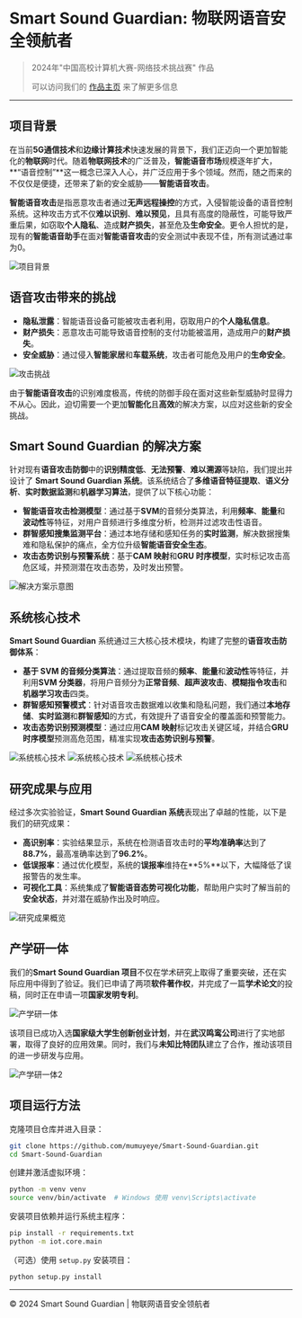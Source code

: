 # Smart Sound Guardian: 物联网语音安全领航者

> 2024年"中国高校计算机大赛-网络技术挑战赛" 作品
>
> 可以访问我们的 [作品主页](https://mumuyeye.github.io/SmartSoundGuardian/) 来了解更多信息

---

## 项目背景

在当前**5G通信技术**和**边缘计算技术**快速发展的背景下，我们正迈向一个更加智能化的**物联网**时代。随着**物联网技术**的广泛普及，**智能语音市场**规模逐年扩大，**“语音控制”**这一概念已深入人心，并广泛应用于多个领域。然而，随之而来的不仅仅是便捷，还带来了新的安全威胁——**智能语音攻击**。

**智能语音攻击**是指恶意攻击者通过**无声远程操控**的方式，入侵智能设备的语音控制系统。这种攻击方式不仅**难以识别**、**难以预见**，且具有高度的隐蔽性，可能导致严重后果，如窃取**个人隐私**、造成**财产损失**，甚至危及**生命安全**。更令人担忧的是，现有的**智能语音助手**在面对**智能语音攻击**的安全测试中表现不佳，所有测试通过率为0。

![项目背景](images/background.png)

## 语音攻击带来的挑战

- **隐私泄露**：智能语音设备可能被攻击者利用，窃取用户的**个人隐私信息**。
- **财产损失**：恶意攻击可能导致语音控制的支付功能被滥用，造成用户的**财产损失**。
- **安全威胁**：通过侵入**智能家居**和**车载系统**，攻击者可能危及用户的**生命安全**。

![攻击挑战](images/attack.png)

由于**智能语音攻击**的识别难度极高，传统的防御手段在面对这些新型威胁时显得力不从心。因此，迫切需要一个更加**智能化**且**高效**的解决方案，以应对这些新的安全挑战。

## Smart Sound Guardian 的解决方案

针对现有**语音攻击防御**中的**识别精度低**、**无法预警**、**难以溯源**等缺陷，我们提出并设计了 **Smart Sound Guardian 系统**。该系统结合了**多维语音特征提取**、**语义分析**、**实时数据监测**和**机器学习算法**，提供了以下核心功能：

- **智能语音攻击检测模型**：通过基于**SVM**的音频分类算法，利用**频率**、**能量**和**波动性**等特征，对用户音频进行多维度分析，检测并过滤攻击性语音。
- **群智感知搜集监测平台**：通过本地存储和感知任务的**实时监测**，解决数据搜集难和隐私保护的痛点，全方位升级**智能语音安全生态**。
- **攻击态势识别与预警系统**：基于**CAM 映射**和**GRU 时序模型**，实时标记攻击高危区域，并预测潜在攻击态势，及时发出预警。

![解决方案示意图](images/solution.png)

## 系统核心技术

**Smart Sound Guardian** 系统通过三大核心技术模块，构建了完整的**语音攻击防御体系**：

- **基于 SVM 的音频分类算法**：通过提取音频的**频率**、**能量**和**波动性**等特征，并利用**SVM 分类器**，将用户音频分为**正常音频**、**超声波攻击**、**模糊指令攻击**和**机器学习攻击**四类。
- **群智感知预警模式**：针对语音攻击数据难以收集和隐私问题，我们通过**本地存储**、**实时监测**和**群智感知**的方式，有效提升了语音安全的覆盖面和预警能力。
- **攻击态势识别预测模型**：通过应用**CAM 映射**标记攻击关键区域，并结合**GRU 时序模型**预测高危范围，精准实现**攻击态势识别与预警**。

![系统核心技术](images/technical1.png) ![系统核心技术](images/technical2.png) ![系统核心技术](images/technical3.png)

## 研究成果与应用

经过多次实验验证，**Smart Sound Guardian 系统**表现出了卓越的性能，以下是我们的研究成果：

- **高识别率**：实验结果显示，系统在检测语音攻击时的**平均准确率**达到了**88.7%**，最高准确率达到了**96.2%**。
- **低误报率**：通过优化模型，系统的**误报率**维持在**5%**以下，大幅降低了误报警告的发生率。
- **可视化工具**：系统集成了**智能语音态势可视化功能**，帮助用户实时了解当前的**安全状态**，并对潜在威胁作出及时响应。

![研究成果概览](images/result.png)

## 产学研一体

我们的**Smart Sound Guardian 项目**不仅在学术研究上取得了重要突破，还在实际应用中得到了验证。我们已申请了两项**软件著作权**，并完成了一篇**学术论文**的投稿，同时正在申请一项**国家发明专利**。

![产学研一体](images/chan.png)

该项目已成功入选**国家级大学生创新创业计划**，并在**武汉鸣鸾公司**进行了实地部署，取得了良好的应用效果。同时，我们与**未知比特团队**建立了合作，推动该项目的进一步研发与应用。

![产学研一体2](images/chan2.png)

## 项目运行方法

克隆项目仓库并进入目录：

```bash
git clone https://github.com/mumuyeye/Smart-Sound-Guardian.git
cd Smart-Sound-Guardian
```

创建并激活虚拟环境：

```bash
python -m venv venv
source venv/bin/activate  # Windows 使用 venv\Scripts\activate
```

安装项目依赖并运行系统主程序：

```bash
pip install -r requirements.txt
python -m iot.core.main
```

（可选）使用 `setup.py` 安装项目：

```bash
python setup.py install
```

---

&copy; 2024 Smart Sound Guardian | 物联网语音安全领航者